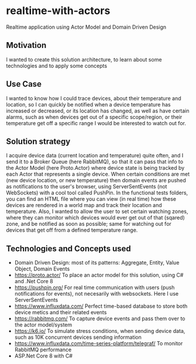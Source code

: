 # realtime-with-actors
Realtime application using Actor Model and Domain Driven Design

## Motivation
I wanted to create this solution architecture, to learn about some technologies and to apply some concepts

## Use Case
I wanted to know how I could trace devices, about their temperature and location, so I can quickly be notified when a device temperature has increased or decreased, or its location has changed, as well as have certain alarms, such as when devices get out of a specific scope/region, or their temperature get off a specific range I would be interested to watch out for.

## Solution strategy
I acquire device data (current location and temperature) quite often, and I send it to a Broker Queue (here RabbitMQ), so that it can pass that info to the Actor Model (here Proto.Actor) where device state is being tracked by each Actor that represents a single device. When certain conditions are met (new device location, or new temperature) then domain events are pushed as notifications to the user's browser, using ServerSentEvents (not WebSockets) with a cool tool called PushPin. In the functional tests folders, you can find an HTML file where you can view (in real time) how these devices are rendered in a world map and track their location and temperature. Also, I wanted to allow the user to set certain watching zones, where they can monitor which devices would ever get out of that (sqared) zone, and be notified as soon as possible; same for watching out for devices that get off from a defined temperature range.

## Technologies and Concepts used
- Domain Driven Design: most of its patterns: Aggregate, Entity, Value Object, Domain Events
- https://proto.actor/ To place an actor model for this solution, using C# and .Net Core 8
- https://pushpin.org/  For real time communication with users (push notifications for events), not necesarily with websockets. Here I use ServerSentEvents
- https://www.influxdata.com/  Perfect time-based database to store both device metics and their related events
- https://rabbitmq.com/  To capture device events and pass them over to the actor model/system
- https://k6.io/  To simulate stress conditions, when sending device data, such as 10K concurrent devices sending information
- https://www.influxdata.com/time-series-platform/telegraf/   To monitor RabbitMQ performance
- ASP.Net Core 8 with C#
